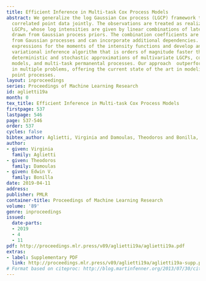 ```yaml
---
title: Efficient Inference in Multi-task Cox Process Models
abstract: We generalize the log Gaussian Cox process (LGCP) framework to model multiple
  correlated point data jointly. The observations are treated as realizations of multiple
  LGCPs, whose log intensities are given by linear combinations of latent functions
  drawn from Gaussian process priors. The combination coefficients are also drawn
  from Gaussian processes and can incorporate additional dependencies. We derive closed-form
  expressions for the moments of the intensity functions and develop an efficient
  variational inference algorithm that is orders of magnitude faster than competing
  deterministic and stochastic approximations of multivariate LGCPs, coregionalization
  models, and multi-task permanental processes. Our approach  outperforms these benchmarks
  in multiple problems, offering the current state of the art in modeling multivariate
  point processes.
layout: inproceedings
series: Proceedings of Machine Learning Research
id: aglietti19a
month: 0
tex_title: Efficient Inference in Multi-task Cox Process Models
firstpage: 537
lastpage: 546
page: 537-546
order: 537
cycles: false
bibtex_author: Aglietti, Virginia and Damoulas, Theodoros and Bonilla, Edwin V.
author:
- given: Virginia
  family: Aglietti
- given: Theodoros
  family: Damoulas
- given: Edwin V.
  family: Bonilla
date: 2019-04-11
address: 
publisher: PMLR
container-title: Proceedings of Machine Learning Research
volume: '89'
genre: inproceedings
issued:
  date-parts:
  - 2019
  - 4
  - 11
pdf: http://proceedings.mlr.press/v89/aglietti19a/aglietti19a.pdf
extras:
- label: Supplementary PDF
  link: http://proceedings.mlr.press/v89/aglietti19a/aglietti19a-supp.pdf
# Format based on citeproc: http://blog.martinfenner.org/2013/07/30/citeproc-yaml-for-bibliographies/
---
```

